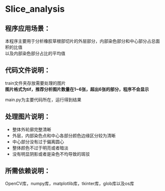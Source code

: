 # Slice_analysis
## 程序应用场景：
本程序主要用于分析橡胶草根部切片的外层部分，内部染色部分和中心部分占总面积的比值  
以及内部染色部分占比的平均值  
## 代码文件说明：
train文件夹存放需要处理的图片  
**图片格式为tif，推荐分析图片数量在1~6张，超出6张的部分，程序不会显示**  

main.py为主要代码所在，运行得到结果  
## 处理图片说明：
- 整体外轮廓完整清晰  
- 外层，内部染色点和中心各部分颜色边缘区分较为清晰  
- 中心部分没有过于偏离圆心  
- 整体颜色不过于明亮或者暗淡  
- 没有明显阴影或者是染色不均导致的斑驳
## 所需依赖说明：
OpenCV库，numpy库，matplotlib库，tkinter库，glob库以及os库 
